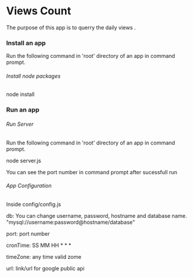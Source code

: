 Views Count
========================

The purpose of this app is to querry the daily views .


### Install an app

Run the following command in 'root' directory of an app in command prompt.

###### *Install node packages*

node install

### Run an app

###### *Run Server*

Run the following command in 'root' directory of an app in command prompt.

node server.js

You can see the port number in command prompt after sucessfull run

###### *App Configuration*

Inside config/config.js

db: You can change username, password, hostname and database name. "mysql://username:password@hostname/database"

port: port number

cronTime: SS MM HH * * *

timeZone: any time valid zome

url: link/url for google public api


